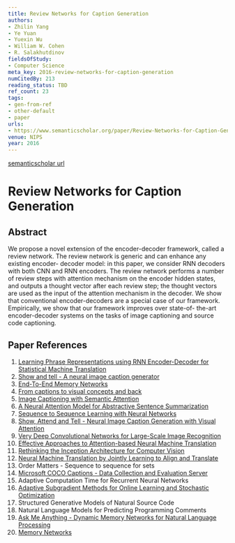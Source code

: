 ```yaml
---
title: Review Networks for Caption Generation
authors:
- Zhilin Yang
- Ye Yuan
- Yuexin Wu
- William W. Cohen
- R. Salakhutdinov
fieldsOfStudy:
- Computer Science
meta_key: 2016-review-networks-for-caption-generation
numCitedBy: 213
reading_status: TBD
ref_count: 23
tags:
- gen-from-ref
- other-default
- paper
urls:
- https://www.semanticscholar.org/paper/Review-Networks-for-Caption-Generation-Yang-Yuan/61d2dda8d96a10a714636475c7589bd149bda053?sort=total-citations
venue: NIPS
year: 2016
---
```


[semanticscholar url](https://www.semanticscholar.org/paper/Review-Networks-for-Caption-Generation-Yang-Yuan/61d2dda8d96a10a714636475c7589bd149bda053?sort=total-citations)

# Review Networks for Caption Generation

## Abstract

We propose a novel extension of the encoder-decoder framework, called a review network. The review network is generic and can enhance any existing encoder- decoder model: in this paper, we consider RNN decoders with both CNN and RNN encoders. The review network performs a number of review steps with attention mechanism on the encoder hidden states, and outputs a thought vector after each review step; the thought vectors are used as the input of the attention mechanism in the decoder. We show that conventional encoder-decoders are a special case of our framework. Empirically, we show that our framework improves over state-of- the-art encoder-decoder systems on the tasks of image captioning and source code captioning.

## Paper References

1. [Learning Phrase Representations using RNN Encoder-Decoder for Statistical Machine Translation](2014-learning-phrase-representations-using-rnn-encoder-decoder-for-statistical-machine-translation)
2. [Show and tell - A neural image caption generator](2015-show-and-tell-a-neural-image-caption-generator)
3. [End-To-End Memory Networks](2015-end-to-end-memory-networks)
4. [From captions to visual concepts and back](2015-from-captions-to-visual-concepts-and-back)
5. [Image Captioning with Semantic Attention](2016-image-captioning-with-semantic-attention)
6. [A Neural Attention Model for Abstractive Sentence Summarization](2015-a-neural-attention-model-for-abstractive-sentence-summarization)
7. [Sequence to Sequence Learning with Neural Networks](2014-sequence-to-sequence-learning-with-neural-networks)
8. [Show, Attend and Tell - Neural Image Caption Generation with Visual Attention](2015-show-attend-and-tell-neural-image-caption-generation-with-visual-attention)
9. [Very Deep Convolutional Networks for Large-Scale Image Recognition](2014-vggnet.md)
10. [Effective Approaches to Attention-based Neural Machine Translation](2015-effective-approaches-to-attention-based-neural-machine-translation)
11. [Rethinking the Inception Architecture for Computer Vision](2016-rethinking-the-inception-architecture-for-computer-vision)
12. [Neural Machine Translation by Jointly Learning to Align and Translate](2015-neural-machine-translation-by-jointly-learning-to-align-and-translate)
13. Order Matters - Sequence to sequence for sets
14. [Microsoft COCO Captions - Data Collection and Evaluation Server](2015-microsoft-coco-captions-data-collection-and-evaluation-server)
15. Adaptive Computation Time for Recurrent Neural Networks
16. [Adaptive Subgradient Methods for Online Learning and Stochastic Optimization](2010-adaptive-subgradient-methods-for-online-learning-and-stochastic-optimization)
17. Structured Generative Models of Natural Source Code
18. Natural Language Models for Predicting Programming Comments
19. [Ask Me Anything - Dynamic Memory Networks for Natural Language Processing](2016-ask-me-anything-dynamic-memory-networks-for-natural-language-processing)
20. [Memory Networks](2015-memory-networks)
